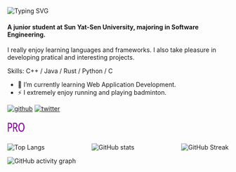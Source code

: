 ![Typing SVG](https://readme-typing-svg.demolab.com/?lines=Hi+there+👋,+my+name+is+Jiequan+Zheng&font=Montserrat&color=F77F00&duration=4000&pause=1500)
#### A junior student at Sun Yat-Sen University, majoring in Software Engineering.
I really enjoy learning languages and frameworks. I also take pleasure in developing pratical and interesting projects.

Skills: C++ / Java / Rust / Python / C

- 🌱 I’m currently learning Web Application Development. 
- ⚡ I extremely enjoy running and playing badminton. 


[<img src='https://cdn.jsdelivr.net/npm/simple-icons@3.0.1/icons/github.svg' alt='github' height='40'>](https://github.com/2776115684)  [<img src='https://cdn.jsdelivr.net/npm/simple-icons@3.0.1/icons/twitter.svg' alt='twitter' height='40'>](https://twitter.com/JieQuan13476)  

<a href='https://github.com/pricing'><img src='https://raw.githubusercontent.com/acervenky/animated-github-badges/master/assets/pro.gif' width='40' height='40'></a> 

<div style="display: flex; justify-content: space-between;">
  <img src="https://github-readme-stats.vercel.app/api/top-langs/?username=2776115684" alt="Top Langs" />
  <img src="https://github-readme-stats.vercel.app/api?username=2776115684&show_icons=true" alt="GitHub stats" />
  <img src="https://streak-stats.demolab.com/?user=2776115684" alt="GitHub Streak" />
</div>

![GitHub activity graph](https://github-readme-activity-graph.vercel.app/graph?username=2776115684&bg_color=add8e6)

